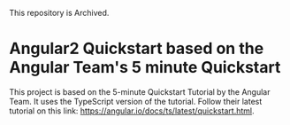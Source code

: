 This repository is Archived.

# Angular2 Quickstart based on the Angular Team's 5 minute Quickstart
This project is based on the 5-minute Quickstart Tutorial by the Angular Team. It uses the TypeScript version of the tutorial.
Follow their latest tutorial on this link: https://angular.io/docs/ts/latest/quickstart.html.
